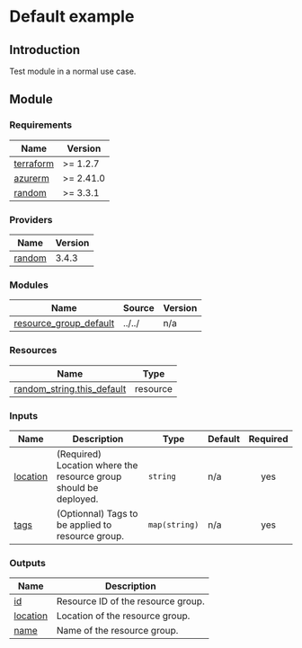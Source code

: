 # Default example

## Introduction

Test module in a normal use case.

## Module

<!-- BEGINNING OF PRE-COMMIT-TERRAFORM DOCS HOOK -->

### Requirements

| Name                                                                     | Version   |
| ------------------------------------------------------------------------ | --------- |
| <a name="requirement_terraform"></a> [terraform](#requirement_terraform) | >= 1.2.7  |
| <a name="requirement_azurerm"></a> [azurerm](#requirement_azurerm)       | >= 2.41.0 |
| <a name="requirement_random"></a> [random](#requirement_random)          | >= 3.3.1  |

### Providers

| Name                                                      | Version |
| --------------------------------------------------------- | ------- |
| <a name="provider_random"></a> [random](#provider_random) | 3.4.3   |

### Modules

| Name                                                                                                  | Source | Version |
| ----------------------------------------------------------------------------------------------------- | ------ | ------- |
| <a name="module_resource_group_default"></a> [resource_group_default](#module_resource_group_default) | ../../ | n/a     |

### Resources

| Name                                                                                                                | Type     |
| ------------------------------------------------------------------------------------------------------------------- | -------- |
| [random_string.this_default](https://registry.terraform.io/providers/hashicorp/random/latest/docs/resources/string) | resource |

### Inputs

| Name                                                      | Description                                                      | Type          | Default | Required |
| --------------------------------------------------------- | ---------------------------------------------------------------- | ------------- | ------- | :------: |
| <a name="input_location"></a> [location](#input_location) | (Required) Location where the resource group should be deployed. | `string`      | n/a     |   yes    |
| <a name="input_tags"></a> [tags](#input_tags)             | (Optionnal) Tags to be applied to resource group.                | `map(string)` | n/a     |   yes    |

### Outputs

| Name                                                        | Description                        |
| ----------------------------------------------------------- | ---------------------------------- |
| <a name="output_id"></a> [id](#output_id)                   | Resource ID of the resource group. |
| <a name="output_location"></a> [location](#output_location) | Location of the resource group.    |
| <a name="output_name"></a> [name](#output_name)             | Name of the resource group.        |

<!-- END OF PRE-COMMIT-TERRAFORM DOCS HOOK -->
